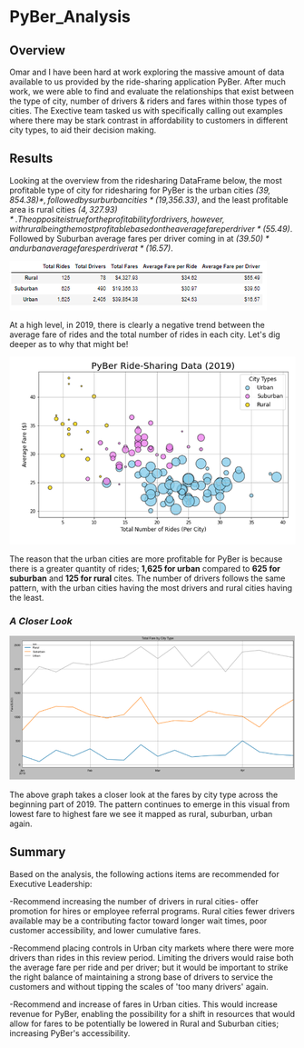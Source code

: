 # PyBer_Analysis

## Overview

Omar and I have been hard at work exploring the massive amount of data available to us provided by the ride-sharing application PyBer. After much work, we were able to find and evaluate the relationships that exist between the type of city, number of drivers & riders and fares within those types of cities. The Exective team tasked us with specifically calling out examples where there may be stark contrast in affordability to customers in different city types, to aid their decision making. 

## Results

Looking at the overview from the ridesharing DataFrame below, the most profitable type of city for ridesharing for PyBer is the urban cities *($39,854.38)*, followed by surburban cities *($19,356.33)*, and the least profitable area is rural cities *($4,327.93)*. The opposite is true for the profitability for drivers, however, with rural being the most profitable based on the average fare per driver *($55.49)*. Followed by Suburban average fares per driver coming in at *($39.50)* and urban average fares per driver at *($16.57)*.

![dataframe](images/dataframe.PNG)

At a high level, in 2019, there is clearly a negative trend between the average fare of rides and the total number of rides in each city. Let's dig deeper as to why that might be!

![rideshare](images/rideshare.PNG)

The reason that the urban cities are more profitable for PyBer is because there is a greater quantity of rides; **1,625 for urban** compared to **625 for suburban** and **125 for rural** cites.  The number of drivers follows the same pattern, with the urban cities having the most drivers and rural cities having the least.

### ***A Closer Look***

![totalfare](images/totalfare.PNG)

The above graph takes a closer look at the fares by city type across the beginning part of 2019. The pattern continues to emerge in this visual from lowest fare to highest fare we see it mapped as rural, suburban, urban again.

## Summary

Based on the analysis, the following actions items are recommended for Executive Leadership:

-Recommend increasing the number of drivers in rural cities- offer promotion for hires or employee referral programs.  Rural cities fewer drivers available may be a contributing factor toward longer wait times, poor customer accessibility, and lower cumulative fares.

-Recommend placing controls in Urban city markets where there were more drivers than rides in this review period.  Limiting the drivers would raise both the average fare per ride and per driver; but it would be important to strike the right balance of maintaining a strong base of drivers to service the customers and without tipping the scales of 'too many drivers' again. 

-Recommend and increase of fares in Urban cities. This would increase revenue for PyBer, enabling the possibility for a shift in resources that would allow for fares to be potentially be lowered in Rural and Suburban cities; increasing PyBer's accessibility. 

	